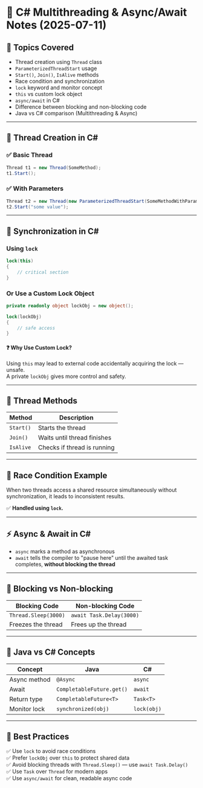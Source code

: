 
# 🌟 C# Multithreading & Async/Await Notes (2025-07-11)

## 🧵 Topics Covered

- Thread creation using `Thread` class  
- `ParameterizedThreadStart` usage  
- `Start()`, `Join()`, `IsAlive` methods  
- Race condition and synchronization  
- `lock` keyword and monitor concept  
- `this` vs custom lock object  
- `async/await` in C#  
- Difference between blocking and non-blocking code  
- Java vs C# comparison (Multithreading & Async)

---

## 🔧 Thread Creation in C#

### ✅ Basic Thread

```csharp
Thread t1 = new Thread(SomeMethod);
t1.Start();
```

### ✅ With Parameters

```csharp
Thread t2 = new Thread(new ParameterizedThreadStart(SomeMethodWithParam));
t2.Start("some value");
```

---

## 🔐 Synchronization in C#

### Using `lock`

```csharp
lock(this)
{
    // critical section
}
```

### Or Use a Custom Lock Object

```csharp
private readonly object lockObj = new object();

lock(lockObj)
{
    // safe access
}
```

#### ❓ Why Use Custom Lock?

Using `this` may lead to external code accidentally acquiring the lock — unsafe.  
A private `lockObj` gives more control and safety.

---

## 🚀 Thread Methods

| Method    | Description                   |
|-----------|-------------------------------|
| `Start()` | Starts the thread             |
| `Join()`  | Waits until thread finishes   |
| `IsAlive` | Checks if thread is running   |

---

## 🛑 Race Condition Example

When two threads access a shared resource simultaneously without synchronization, it leads to inconsistent results.

✅ **Handled using `lock`.**

---

## ⚡ Async & Await in C#

- `async` marks a method as asynchronous  
- `await` tells the compiler to "pause here" until the awaited task completes, **without blocking the thread**

---

## 🔄 Blocking vs Non-blocking

| Blocking Code           | Non-blocking Code         |
|-------------------------|---------------------------|
| `Thread.Sleep(3000)`    | `await Task.Delay(3000)`  |
| Freezes the thread      | Frees up the thread       |

---

## 🔁 Java vs C# Concepts

| Concept        | Java                        | C#               |
|----------------|-----------------------------|------------------|
| Async method   | `@Async`                    | `async`          |
| Await          | `CompletableFuture.get()`   | `await`          |
| Return type    | `CompletableFuture<T>`      | `Task<T>`        |
| Monitor lock   | `synchronized(obj)`         | `lock(obj)`      |

---

## 🧠 Best Practices

✅ Use `lock` to avoid race conditions  
✅ Prefer `lockObj` over `this` to protect shared data  
✅ Avoid blocking threads with `Thread.Sleep()` — use `await Task.Delay()`  
✅ Use `Task` over `Thread` for modern apps  
✅ Use `async/await` for clean, readable async code  
